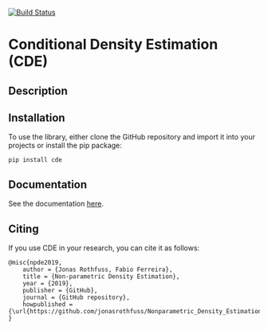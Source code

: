 [![Build Status](https://travis-ci.com/jonasrothfuss/Conditional_Density_Estimation.svg?token=j5XSZzvzzLqAy58VEYoC&branch=master)](https://travis-ci.com/jonasrothfuss/Conditional_Density_Estimation)

# Conditional Density Estimation (CDE)

## Description
<todo>

## Installation
To use the library, either clone the GitHub repository and import it into your projects or install the pip package:
```
pip install cde
```
## Documentation
See the documentation [here](https://jonasrothfuss.github.io/Conditional_Density_Estimation).


## Citing
If you use CDE in your research, you can cite it as follows:

```
@misc{npde2019,
    author = {Jonas Rothfuss, Fabio Ferreira},
    title = {Non-parametric Density Estimation},
    year = {2019},
    publisher = {GitHub},
    journal = {GitHub repository},
    howpublished = {\url{https://github.com/jonasrothfuss/Nonparametric_Density_Estimation}},
}
```

